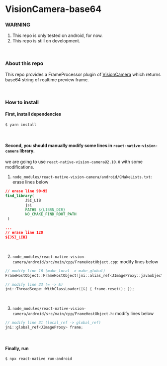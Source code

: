 # VisionCamera-base64

### WARNING

1. This repo is only tested on android, for now.
2. This repo is still on development.



<br/>

### About this repo

This repo provides a FrameProcessor plugin of [VisionCamera](https://github.com/mrousavy/react-native-vision-camera) which returns base64 string of realtime preview frame.



<br/>

### How to install

#### First, install dependencies

```
$ yarn install
```



<br/>

#### Second, you should manually modify some lines in `react-native-vision-camera` library.

we are going to use `react-native-vision-camera@2.10.0` with some modifications.

1. `node_modules/react-native-vision-camera/android/CMakeLists.txt`: erase lines below

```cmake
// erase line 90~95
find_library( 
         JSI_LIB 
         jsi 
         PATHS ${LIBRN_DIR} 
         NO_CMAKE_FIND_ROOT_PATH 
 )

...
// erase line 128
${JSI_LIB}
```



<br/>

2. `node_modules/react-native-vision-camera/android/src/main/cpp/FrameHostObject.cpp`: modify lines below

```cpp
// modify line 16 (make_local -> make_global)
FrameHostObject::FrameHostObject(jni::alias_ref<JImageProxy::javaobject> image): frame(make_global(image)) { }

// modify line 23 (= -> &)
jni::ThreadScope::WithClassLoader([&] { frame.reset(); });
```



<br/>

3. `node_modules/react-native-vision-camera/android/src/main/cpp/FrameHostObject.h`: modify lines below

```cpp
// modify line 31 (local_ref -> global_ref)
jni::global_ref<JImageProxy> frame;
```



<br/>

#### Finally, run

```
$ npx react-native run-android
```




